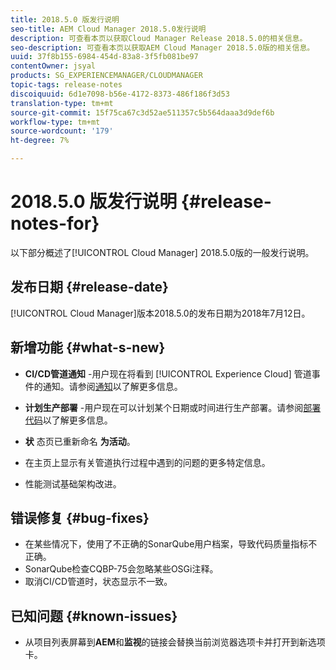 ```yaml
---
title: 2018.5.0 版发行说明
seo-title: AEM Cloud Manager 2018.5.0发行说明
description: 可查看本页以获取Cloud Manager Release 2018.5.0的相关信息。
seo-description: 可查看本页以获取AEM Cloud Manager 2018.5.0版的相关信息。
uuid: 37f8b155-6984-454d-83a8-3f5fb081be97
contentOwner: jsyal
products: SG_EXPERIENCEMANAGER/CLOUDMANAGER
topic-tags: release-notes
discoiquuid: 6d1e7098-b56e-4172-8373-486f186f3d53
translation-type: tm+mt
source-git-commit: 15f75ca67c3d52ae511357c5b564daaa3d9def6b
workflow-type: tm+mt
source-wordcount: '179'
ht-degree: 7%

---
```



# 2018.5.0 版发行说明 {#release-notes-for}

以下部分概述了[!UICONTROL Cloud Manager] 2018.5.0版的一般发行说明。

## 发布日期 {#release-date}

[!UICONTROL Cloud Manager]版本2018.5.0的发布日期为2018年7月12日。

## 新增功能 {#what-s-new}

* **CI/CD管道通知** -用户现在将看到 [!UICONTROL Experience Cloud] 管道事件的通知。请参阅[通知](notifications.md)以了解更多信息。

* **计划生产部署** -用户现在可以计划某个日期或时间进行生产部署。请参阅[部署代码](deploying-code.md)以了解更多信息。

* **状** 态页已重新命名 **为活动**。

* 在主页上显示有关管道执行过程中遇到的问题的更多特定信息。
* 性能测试基础架构改进。

## 错误修复 {#bug-fixes}

* 在某些情况下，使用了不正确的SonarQube用户档案，导致代码质量指标不正确。
* SonarQube检查CQBP-75会忽略某些OSGi注释。
* 取消CI/CD管道时，状态显示不一致。

## 已知问题 {#known-issues}

* 从项目列表屏幕到&#x200B;**AEM**&#x200B;和&#x200B;**监视**&#x200B;的链接会替换当前浏览器选项卡并打开到新选项卡。

